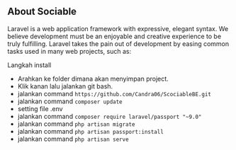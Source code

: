 
## About Sociable

Laravel is a web application framework with expressive, elegant syntax. We believe development must be an enjoyable and creative experience to be truly fulfilling. Laravel takes the pain out of development by easing common tasks used in many web projects, such as:

Langkah install

- Arahkan ke folder dimana akan menyimpan project.
- Klik kanan lalu jalankan git bash.
- jalankan command ```https://github.com/Candra06/ScociableBE.git```
- jalankan command ```composer update```
- setting file .env
- jalankan command ```composer require laravel/passport "~9.0"```
- jalankan command ```php artisan migrate```
- jalankan command ```php artisan passport:install```
- jalankan command ```php artisan serve```



